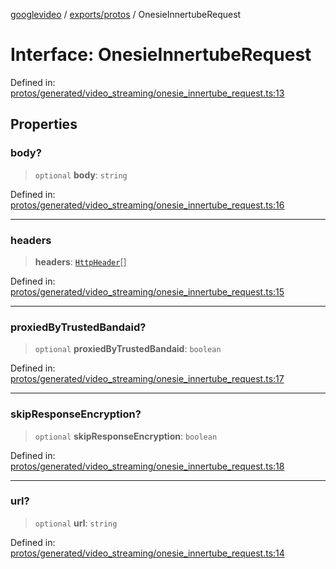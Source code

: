 [googlevideo](../../../README.md) / [exports/protos](../README.md) / OnesieInnertubeRequest

# Interface: OnesieInnertubeRequest

Defined in: [protos/generated/video\_streaming/onesie\_innertube\_request.ts:13](https://github.com/LuanRT/googlevideo/blob/cc730b4dbadc5ae882d6aa28d716e442943577fa/protos/generated/video_streaming/onesie_innertube_request.ts#L13)

## Properties

### body?

> `optional` **body**: `string`

Defined in: [protos/generated/video\_streaming/onesie\_innertube\_request.ts:16](https://github.com/LuanRT/googlevideo/blob/cc730b4dbadc5ae882d6aa28d716e442943577fa/protos/generated/video_streaming/onesie_innertube_request.ts#L16)

***

### headers

> **headers**: [`HttpHeader`](HttpHeader.md)[]

Defined in: [protos/generated/video\_streaming/onesie\_innertube\_request.ts:15](https://github.com/LuanRT/googlevideo/blob/cc730b4dbadc5ae882d6aa28d716e442943577fa/protos/generated/video_streaming/onesie_innertube_request.ts#L15)

***

### proxiedByTrustedBandaid?

> `optional` **proxiedByTrustedBandaid**: `boolean`

Defined in: [protos/generated/video\_streaming/onesie\_innertube\_request.ts:17](https://github.com/LuanRT/googlevideo/blob/cc730b4dbadc5ae882d6aa28d716e442943577fa/protos/generated/video_streaming/onesie_innertube_request.ts#L17)

***

### skipResponseEncryption?

> `optional` **skipResponseEncryption**: `boolean`

Defined in: [protos/generated/video\_streaming/onesie\_innertube\_request.ts:18](https://github.com/LuanRT/googlevideo/blob/cc730b4dbadc5ae882d6aa28d716e442943577fa/protos/generated/video_streaming/onesie_innertube_request.ts#L18)

***

### url?

> `optional` **url**: `string`

Defined in: [protos/generated/video\_streaming/onesie\_innertube\_request.ts:14](https://github.com/LuanRT/googlevideo/blob/cc730b4dbadc5ae882d6aa28d716e442943577fa/protos/generated/video_streaming/onesie_innertube_request.ts#L14)
